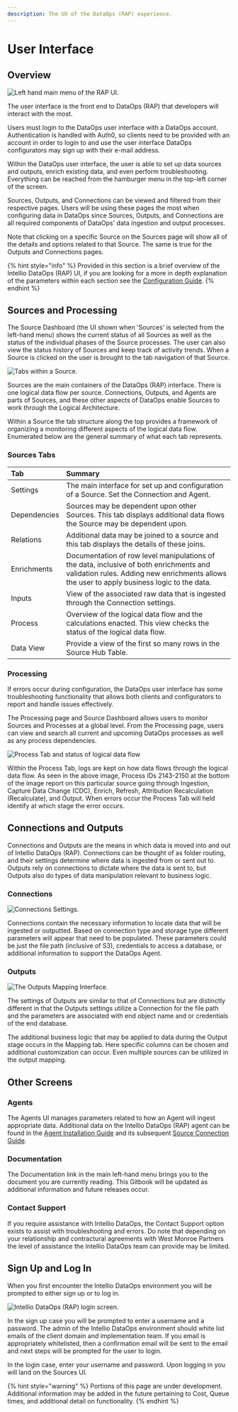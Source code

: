 ```yaml
---
description: The UX of the DataOps (RAP) experience.
---
```


# User Interface

## Overview

![Left hand main menu of the RAP UI.](../.gitbook/assets/rap-ui-menu.png)

The user interface is the front end to DataOps \(RAP\) that developers will interact with the most.

Users must login to the DataOps user interface with a DataOps account. Authentication is handled with Auth0, so clients need to be provided with an account in order to login to and use the user interface DataOps configurators may sign up with their e-mail address.

Within the DataOps user interface, the user is able to set up data sources and outputs, enrich existing data, and even perform troubleshooting. Everything can be reached from the hamburger menu in the top-left corner of the screen.

Sources, Outputs, and Connections can be viewed and filtered from their respective pages. Users will be using these pages the most when configuring data in DataOps since Sources, Outputs, and Connections are all required components of DataOps' data ingestion and output processes.

Note that clicking on a specific Source on the Sources page will show all of the details and options related to that Source. The same is true for the Outputs and Connections pages.

{% hint style="info" %}
Provided in this section is a brief overview of the Intellio DataOps \(RAP\) UI, if you are looking for a more in depth explanation of the parameters within each section see the [Configuration Guide]().
{% endhint %}

## Sources and Processing

The Source Dashboard \(the UI shown when 'Sources' is selected from the left-hand menu\) shows the current status of all Sources as well as the status of the individual phases of the Source processes. The user can also view the status history of Sources and keep track of activity trends. When a Source is clicked on the user is brought to the tab navigation of that Source.

![Tabs within a Source.](../.gitbook/assets/rap-ui-sources-tabs.png)

Sources are the main containers of the DataOps \(RAP\) interface. There is one logical data flow per source. Connections, Outputs, and Agents are parts of Sources, and these other aspects of DataOps enable Sources to work through the Logical Architecture. 

Within a Source the tab structure along the top provides a framework of organizing a monitoring different aspects of the logical data flow. Enumerated below are the general summary of what each tab represents.

### Sources Tabs

| Tab | Summary |
| :--- | :--- |
| Settings | The main interface for set up and configuration of a Source. Set the Connection and Agent.  |
| Dependencies | Sources may be dependent upon other Sources. This tab displays additional data flows the Source may be dependent upon. |
| Relations | Additional data may be joined to a source and this tab displays the details of these joins. |
| Enrichments | Documentation of row level manipulations of the data, inclusive of both enrichments and validation rules. Adding new enrichments allows the user to apply business logic to the data. |
| Inputs | View of the associated raw data that is ingested through the Connection settings. |
| Process | Overview of the logical data flow and the calculations enacted. This view checks the status of the logical data flow. |
| Data View | Provide a view of the first so many rows in the Source Hub Table. |

### Processing

If errors occur during configuration, the DataOps user interface has some troubleshooting functionality that allows both clients and configurators to report and handle issues effectively.

The Processing page and Source Dashboard allows users to monitor Sources and Processes at a global level. From the Processing page, users can view and search all current and upcoming DataOps processes as well as any process dependencies.

![Process Tab and status of logical data flow ](../.gitbook/assets/rap-ui-process.png)

Within the Process Tab, logs are kept on how data flows through the logical data flow. As seen in the above image, Process IDs 2143-2150 at the bottom of the image report on this particular source going through Ingestion, Capture Data Change \(CDC\), Enrich, Refresh, Attribution Recalculation \(Recalculate\), and Output. When errors occur the Process Tab will held identify at which stage the error occurs.

## Connections and Outputs

Connections and Outputs are the means in which data is moved into and out of Intellio DataOps \(RAP\). Connections can be thought of as folder routing, and their settings determine where data is ingested from or sent out to. Outputs rely on connections to dictate where the data is sent to, but Outputs also do types of data manipulation relevant to business logic.

### Connections

![Connections Settings.](../.gitbook/assets/rap-ui-connections.png)

Connections contain the necessary information to locate data that will be ingested or outputted. Based on connection type and storage type different parameters will appear that need to be populated. These parameters could be just the file path \(inclusive of S3\), credentials to access a database, or additional information to support the DataOps Agent.

### Outputs

![The Outputs Mapping Interface.](../.gitbook/assets/rap-ui-outputs.png)

The settings of Outputs are similar to that of Connections but are distinctly different in that the Outputs settings utilize a Connection for the file path and the parameters are associated with end object name and or credentials of the end database.

The additional business logic that may be applied to data during the Output stage occurs in the Mapping tab. Here specific columns can be chosen and additional customization can occur. Even multiple sources can be utilized in the output mapping.

## Other Screens

### Agents

The Agents UI manages parameters related to how an Agent will ingest appropriate data. Additional data on the Intellio DataOps \(RAP\) agent can be found in the [Agent Installation Guide]() and its subsequent [Source Connection Guide]().

### Documentation

The Documentation link in the main left-hand menu brings you to the document you are currently reading. This Gitbook will be updated as additional information and future releases occur.

### Contact Support

If you require assistance with Intellio DataOps, the Contact Support option exists to assist with troubleshooting and errors. Do note that depending on your relationship and contractural agreements with West Monroe Partners the level of assistance the Intellio DataOps team can provide may be limited.

## Sign Up and Log In

When you first encounter the Intellio DataOps environment you will be prompted to either sign up or to log in. 

![Intellio DataOps \(RAP\) login screen.](../.gitbook/assets/rap-ui-login-signup.png)

In the sign up case you will be prompted to enter a username and a password. The admin of the Intellio DataOps environment should white list emails of the client domain and implementation team. If you email is appropriately whitelisted, then a confirmation email will be sent to the email and next steps will be prompted for the user to login.

In the login case, enter your username and password. Upon logging in you will land on the Sources UI. 

{% hint style="warning" %}
Portions of this page are under development. Additional information may be added in the future pertaining to Cost, Queue times, and additional detail on functionality.
{% endhint %}


